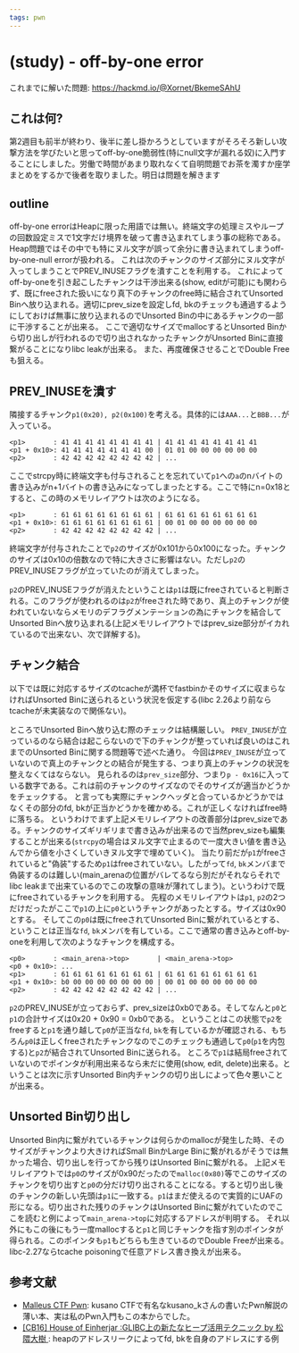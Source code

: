 ```yaml
---
tags: pwn
---
```


# (study) - off-by-one error

これまでに解いた問題: https://hackmd.io/@Xornet/BkemeSAhU

## これは何?

第2週目も前半が終わり、後半に差し掛かろうとしていますがそろそろ新しい攻撃方法を学びたいと思ってoff-by-one脆弱性(特にnull文字が漏れる奴)に入門することにしました。労働で時間があまり取れなくて自明問題でお茶を濁すか座学まとめをするかで後者を取りました。明日は問題を解きます

## outline

off-by-one errorはHeapに限った用語では無い。終端文字の処理ミスやループの回数設定ミスで1文字だけ境界を破って書き込まれてしまう事の総称である。
Heap問題ではその中でも特にヌル文字が誤って余分に書き込まれてしまうoff-by-one-null errorが扱われる。
これは次のチャンクのサイズ部分にヌル文字が入ってしまうことでPREV_INUSEフラグを潰すことを利用する。
これによってoff-by-oneを引き起こしたチャンクは干渉出来る(show, editが可能)にも関わらず、既にfreeされた扱いになり真下のチャンクのfree時に結合されてUnsorted Binへ放り込まれる。適切にprev_sizeを設定しfd, bkのチェックも通過するようにしておけば無事に放り込まれるのでUnsorted Binの中にあるチャンクの一部に干渉することが出来る。
ここで適切なサイズでmallocするとUnsorted Binから切り出しが行われるので切り出されなかったチャンクがUnsorted Binに直接繋がることになりlibc leakが出来る。
また、再度確保させることでDouble Freeも狙える。

## PREV_INUSEを潰す

隣接するチャンク`p1(0x20), p2(0x100)`を考える。具体的には`AAA...`と`BBB...`が入っている。
```
<p1>       : 41 41 41 41 41 41 41 41 | 41 41 41 41 41 41 41 41
<p1 + 0x10>: 41 41 41 41 41 41 41 00 | 01 01 00 00 00 00 00 00
<p2>       : 42 42 42 42 42 42 42 42 | ...
```
ここでstrcpy時に終端文字も付与されることを忘れていて`p1`への`a`のnバイトの書き込みがn+1バイトの書き込みになってしまったとする。ここで特にn=0x18とすると、この時のメモリレイアウトは次のようになる。

```
<p1>       : 61 61 61 61 61 61 61 61 | 61 61 61 61 61 61 61 61
<p1 + 0x10>: 61 61 61 61 61 61 61 61 | 00 01 00 00 00 00 00 00
<p2>       : 42 42 42 42 42 42 42 42 | ...
```

終端文字が付与されたことで`p2`のサイズが0x101から0x100になった。チャンクのサイズは0x10の倍数なので特に大きさに影響はない。ただし`p2`のPREV_INUSEフラグが立っていたのが消えてしまった。

`p2`のPREV_INUSEフラグが消えたということは`p1`は既にfreeされていると判断される。このフラグが使われるのは`p2`がfreeされた時であり、真上のチャンクが使われていないならメモリのデフラグメンテーションの為にチャンクを結合してUnsorted Binへ放り込まれる(上記メモリレイアウトではprev_size部分がイカれているので出来ない、次で詳解する)。

## チャンク結合

以下では既に対応するサイズのtcacheが満杯でfastbinかそのサイズに収まらなければUnsorted Binに送られるという状況を仮定する(libc 2.26より前ならtcacheが未実装なので関係ない)。

ところでUnsorted Binへ放り込む際のチェックは結構厳しい。
`PREV_INUSE`が立っているのなら結合は起こらないので下のチャンクが整っていれば良いのはこれまでのUnsorted Binに関する問題等で述べた通り。
今回は`PREV_INUSE`が立っていないので真上のチャンクとの結合が発生する、つまり真上のチャンクの状況を整えなくてはならない。
見られるのは`prev_size`部分、つまり`p - 0x16`に入っている数字である。これは前のチャンクのサイズなのでそのサイズが適当かどうかをチェックする。
と言っても実際にチャンクヘッダと合っているかどうかではなくその部分のfd, bkが正当かどうかを確かめる。これが正しくなければfree時に落ちる。
というわけでまず上記メモリレイアウトの改善部分はprev_sizeである。チャンクのサイズギリギリまで書き込みが出来るので当然prev_sizeも編集することが出来る(`strcpy`の場合はヌル文字で止まるので一度大きい値を書き込んでから値を小さくしていきヌル文字で埋めていく)。
当たり前だが`p1`がfreeされていると"偽装"するため`p1`はfreeされていない。したがって`fd`, `bk`メンバまで偽装するのは難しい(main_arenaの位置がバレてるなら別だがそれならそれでlibc leakまで出来ているのでこの攻撃の意味が薄れてしまう)。というわけで既にfreeされているチャンクを利用する。
先程のメモリレイアウトは`p1`, `p2`の2つだけだったがここで`p1`の上に`p0`というチャンクがあったとする。サイズは0x90とする。
そしてこの`p0`は既にfreeされてUnsorted Binに繋がれているとする、ということは正当な`fd`, `bk`メンバを有している。ここで通常の書き込みとoff-by-oneを利用して次のようなチャンクを構成する。

```
<p0>       : <main_arena->top>       | <main_arena->top>
<p0 + 0x10>: ...
<p1>       : 61 61 61 61 61 61 61 61 | 61 61 61 61 61 61 61 61
<p1 + 0x10>: b0 00 00 00 00 00 00 00 | 00 01 00 00 00 00 00 00
<p2>       : 42 42 42 42 42 42 42 42 | ...
```

`p2`のPREV_INUSEが立っておらず、prev_sizeは0xb0である。そしてなんと`p0`と`p1`の合計サイズは0x20 + 0x90 = 0xb0である。
ということはこの状態で`p2`をfreeすると`p1`を通り越して`p0`が正当な`fd`, `bk`を有しているかが確認される、もちろん`p0`は正しくfreeされたチャンクなのでこのチェックも通過して`p0`(`p1`を内包する)と`p2`が結合されてUnsorted Binに送られる。
ところで`p1`は結局freeされていないのでポインタが利用出来るなら未だに使用(show, edit, delete)出来る。ということは次に示すUnsorted Bin内チャンクの切り出しによって色々悪いことが出来る。

## Unsorted Bin切り出し

Unsorted Bin内に繋がれているチャンクは何らかのmallocが発生した時、そのサイズがチャンクより大きければSmall BinかLarge Binに繋がれるがそうでは無かった場合、切り出しを行ってから残りはUnsorted Binに繋がれる。
上記メモリレイアウトでは`p0`のサイズが0x90だったので`malloc(0x80)`等でこのサイズのチャンクを切り出すと`p0`の分だけ切り出されることになる。すると切り出し後のチャンクの新しい先頭は`p1`に一致する。`p1`はまだ使えるので実質的にUAFの形になる。切り出された残りのチャンクはUnsorted Binに繋がれていたのでここを読むと例によって`main_arena->top`に対応するアドレスが判明する。
それ以外にもこの後にもう一度mallocすると`p1`と同じチャンクを指す別のポインタが得られる。このポインタも`p1`もどちらも生きているのでDouble Freeが出来る。libc-2.27ならtcache poisoningで任意アドレス書き換えが出来る。

## 参考文献

* [Malleus CTF Pwn](https://bookwalker.jp/de9809fe60-ad5a-4bb7-87d9-92061b55c81f/): kusano CTFで有名なkusano_kさんの書いたPwn解説の薄い本、実は私のPwn入門もこの本からでした。
* [[CB16] House of Einherjar :GLIBC上の新たなヒープ活用テクニック by 松隈大樹 ](https://www.slideshare.net/codeblue_jp/cb16-matsukuma-ja-68459648): heapのアドレスリークによってfd, bkを自身のアドレスにする例
